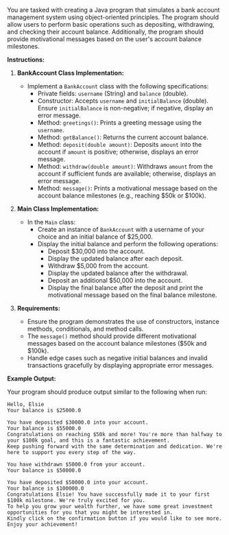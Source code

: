 You are tasked with creating a Java program that simulates a bank account management system using object-oriented principles. The program should allow users to perform basic operations such as depositing, withdrawing, and checking their account balance. Additionally, the program should provide motivational messages based on the user's account balance milestones.

**Instructions:**

1. **BankAccount Class Implementation:**
   - Implement a `BankAccount` class with the following specifications:
     - Private fields: `username` (String) and `balance` (double).
     - Constructor: Accepts `username` and `initialBalance` (double). Ensure `initialBalance` is non-negative; if negative, display an error message.
     - Method: `greetings()`: Prints a greeting message using the `username`.
     - Method: `getBalance()`: Returns the current account balance.
     - Method: `deposit(double amount)`: Deposits `amount` into the account if `amount` is positive; otherwise, displays an error message.
     - Method: `withdraw(double amount)`: Withdraws `amount` from the account if sufficient funds are available; otherwise, displays an error message.
     - Method: `message()`: Prints a motivational message based on the account balance milestones (e.g., reaching $50k or $100k).

2. **Main Class Implementation:**
   - In the `Main` class:
     - Create an instance of `BankAccount` with a username of your choice and an initial balance of $25,000.
     - Display the initial balance and perform the following operations:
       - Deposit $30,000 into the account.
       - Display the updated balance after each deposit.
       - Withdraw $5,000 from the account.
       - Display the updated balance after the withdrawal.
       - Deposit an additional $50,000 into the account.
       - Display the final balance after the deposit and print the motivational message based on the final balance milestone.

3. **Requirements:**
   - Ensure the program demonstrates the use of constructors, instance methods, conditionals, and method calls.
   - The `message()` method should provide different motivational messages based on the account balance milestones ($50k and $100k).
   - Handle edge cases such as negative initial balances and invalid transactions gracefully by displaying appropriate error messages.

**Example Output:**

Your program should produce output similar to the following when run:

```
Hello, Elsie
Your balance is $25000.0

You have deposited $30000.0 into your account.
Your balance is $55000.0
Congratulations on reaching $50k and more! You're more than halfway to your $100k goal, and this is a fantastic achievement.
Keep pushing forward with the same determination and dedication. We're here to support you every step of the way.

You have withdrawn $5000.0 from your account.
Your balance is $50000.0

You have deposited $50000.0 into your account.
Your balance is $100000.0
Congratulations Elsie! You have successfully made it to your first $100k milestone. We're truly excited for you.
To help you grow your wealth further, we have some great investment opportunities for you that you might be interested in.
Kindly click on the confirmation button if you would like to see more. Enjoy your achievement!
```
